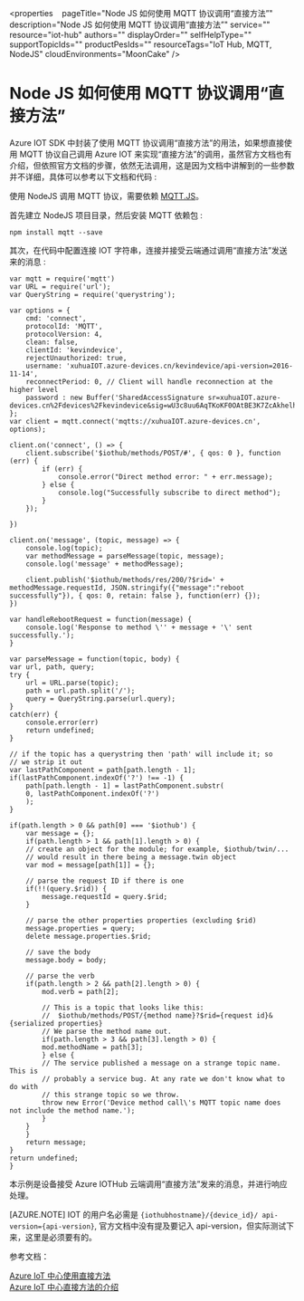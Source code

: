 <properties
    pageTitle="Node JS 如何使用 MQTT 协议调用“直接方法”"
    description="Node JS 如何使用 MQTT 协议调用“直接方法”"
    service=""
    resource="iot-hub"
    authors=""
    displayOrder=""
    selfHelpType=""
    supportTopicIds=""
    productPesIds=""
    resourceTags="IoT Hub, MQTT, NodeJS"
    cloudEnvironments="MoonCake" />
<tags
    ms.service="iot-hub-aog"
    ms.date=""
    wacn.date="02/21/2017" />

# Node JS 如何使用 MQTT 协议调用“直接方法”

Azure IOT SDK 中封装了使用 MQTT 协议调用“直接方法”的用法，如果想直接使用 MQTT 协议自己调用 Azure IOT 来实现“直接方法”的调用，虽然官方文档也有介绍，但依照官方文档的步骤，依然无法调用，这是因为文档中讲解到的一些参数并不详细，具体可以参考以下文档和代码 :

使用 NodeJS 调用 MQTT 协议，需要依赖 [MQTT.JS](https://github.com/mqttjs/MQTT.js)。

首先建立 NodeJS 项目目录，然后安装 MQTT 依赖包 :

    npm install mqtt --save

其次，在代码中配置连接 IOT 字符串，连接并接受云端通过调用“直接方法”发送来的消息 :

    var mqtt = require('mqtt')
    var URL = require('url');
    var QueryString = require('querystring');

    var options = {
        cmd: 'connect',
        protocolId: 'MQTT',
        protocolVersion: 4,
        clean: false,
        clientId: 'kevindevice',
        rejectUnauthorized: true,
        username: 'xuhuaIOT.azure-devices.cn/kevindevice/api-version=2016-11-14',
        reconnectPeriod: 0, // Client will handle reconnection at the higher level
        password : new Buffer('SharedAccessSignature sr=xuhuaIOT.azure-devices.cn%2Fdevices%2Fkevindevice&sig=wU3c8uu6AqTKoKF0OAtBE3K7ZcAkhelhFux6vNYEiho%3D&se=1485411010')
    };
    var client = mqtt.connect('mqtts://xuhuaIOT.azure-devices.cn', options);

    client.on('connect', () => {
        client.subscribe('$iothub/methods/POST/#', { qos: 0 }, function (err) {
            if (err) {
                console.error("Direct method error: " + err.message);
            } else {
                console.log("Successfully subscribe to direct method");
            }
        });

    })

    client.on('message', (topic, message) => {
        console.log(topic);
        var methodMessage = parseMessage(topic, message);
        console.log('message' + methodMessage);

        client.publish('$iothub/methods/res/200/?$rid=' + methodMessage.requestId, JSON.stringify({"message":"reboot successfully"}), { qos: 0, retain: false }, function(err) {});
    })

    var handleRebootRequest = function(message) {
        console.log('Response to method \'' + message + '\' sent successfully.');
    }

    var parseMessage = function(topic, body) {
    var url, path, query;
    try {
        url = URL.parse(topic);
        path = url.path.split('/');
        query = QueryString.parse(url.query);
    }
    catch(err) {
        console.error(err)
        return undefined;
    }

    // if the topic has a querystring then 'path' will include it; so
    // we strip it out
    var lastPathComponent = path[path.length - 1];
    if(lastPathComponent.indexOf('?') !== -1) {
        path[path.length - 1] = lastPathComponent.substr(
        0, lastPathComponent.indexOf('?')
        );
    }

    if(path.length > 0 && path[0] === '$iothub') {
        var message = {};
        if(path.length > 1 && path[1].length > 0) {
        // create an object for the module; for example, $iothub/twin/...
        // would result in there being a message.twin object
        var mod = message[path[1]] = {};

        // parse the request ID if there is one
        if(!!(query.$rid)) {
            message.requestId = query.$rid;
        }

        // parse the other properties properties (excluding $rid)
        message.properties = query;
        delete message.properties.$rid;

        // save the body
        message.body = body;

        // parse the verb
        if(path.length > 2 && path[2].length > 0) {
            mod.verb = path[2];

            // This is a topic that looks like this:
            //  $iothub/methods/POST/{method name}?$rid={request id}&{serialized properties}
            // We parse the method name out.
            if(path.length > 3 && path[3].length > 0) {
            mod.methodName = path[3];
            } else {
            // The service published a message on a strange topic name. This is
            // probably a service bug. At any rate we don't know what to do with
            // this strange topic so we throw.
            throw new Error('Device method call\'s MQTT topic name does not include the method name.');
            }
        }
        }
        return message;
    }
    return undefined;
    }

本示例是设备接受 Azure IOTHub 云端调用“直接方法”发来的消息，并进行响应处理。

[AZURE.NOTE] IOT 的用户名必需是 `{iothubhostname}/{device_id}/ api-version={api-version}`, 官方文档中没有提及要记入 api-version，但实际测试下来，这里是必须要有的。

参考文档：

[Azure IoT 中心使用直接方法](https://docs.microsoft.com/en-us/azure/iot-hub/iot-hub-node-node-direct-methods/)<br>
[Azure IoT 中心直接方法的介绍](https://docs.microsoft.com/en-us/azure/iot-hub/iot-hub-devguide-direct-methods/)
